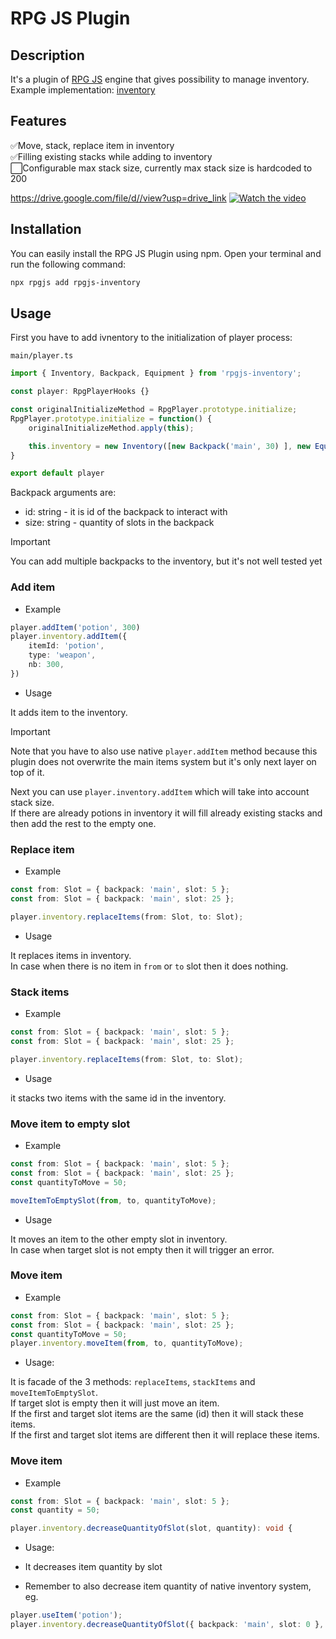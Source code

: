 # RPG JS Plugin
    
## Description
It's a plugin of [RPG JS](https://rpgjs.dev/) engine that gives possibility to manage inventory.
Example implementation: [inventory](https://github.com/dominx99/rpgjs-plugins/blob/master/examples/inventory)
       
## Features
✅Move, stack, replace item in inventory\
✅Filling existing stacks while adding to inventory\
⬜Configurable max stack size, currently max stack size is hardcoded to 200

https://drive.google.com/file/d//view?usp=drive_link
[![Watch the video](https://drive.usercontent.google.com/download?id=108blFvSzi4EdfBtx_U8YhiLrY-rCVWr_&export=download)](https://drive.google.com/file/d/1OuJViaDxX8zaeA42fDzVMdVV9ZT9ReWf/view?usp=sharing)

## Installation
    
You can easily install the RPG JS Plugin using npm. Open your terminal and run the following command:

```bash
npx rpgjs add rpgjs-inventory
```

## Usage

First you have to add ivnentory to the initialization of player process:

`main/player.ts`
```ts
import { Inventory, Backpack, Equipment } from 'rpgjs-inventory';

const player: RpgPlayerHooks {}

const originalInitializeMethod = RpgPlayer.prototype.initialize;
RpgPlayer.prototype.initialize = function() {
    originalInitializeMethod.apply(this);

    this.inventory = new Inventory([new Backpack('main', 30) ], new Equipment());
}

export default player
```

Backpack arguments are:
- id: string - it is id of the backpack to interact with
- size: string - quantity of slots in the backpack

> [!IMPORTANT]
> You can add multiple backpacks to the inventory, but it's not well tested yet

### Add item

- Example

```ts
player.addItem('potion', 300)
player.inventory.addItem({
    itemId: 'potion',
    type: 'weapon',
    nb: 300,
})
```

- Usage

It adds item to the inventory.

> [!IMPORTANT]
> Note that you have to also use native `player.addItem` method because this plugin does not overwrite the main items system but it's only next layer on top of it.

Next you can use `player.inventory.addItem` which will take into account stack size.\
If there are already potions in inventory it will fill already existing stacks and then add the rest to the empty one.

### Replace item

- Example

```ts
const from: Slot = { backpack: 'main', slot: 5 };
const from: Slot = { backpack: 'main', slot: 25 };

player.inventory.replaceItems(from: Slot, to: Slot);
```

- Usage

It replaces items in inventory.\
In case when there is no item in `from` or `to` slot then it does nothing.

### Stack items

- Example

```ts
const from: Slot = { backpack: 'main', slot: 5 };
const from: Slot = { backpack: 'main', slot: 25 };

player.inventory.replaceItems(from: Slot, to: Slot);
```

- Usage

it stacks two items with the same id in the inventory.

### Move item to empty slot

- Example

```ts
const from: Slot = { backpack: 'main', slot: 5 };
const from: Slot = { backpack: 'main', slot: 25 };
const quantityToMove = 50;

moveItemToEmptySlot(from, to, quantityToMove);
```

- Usage

It moves an item to the other empty slot in inventory.\
In case when target slot is not empty then it will trigger an error.

### Move item

- Example

```ts
const from: Slot = { backpack: 'main', slot: 5 };
const from: Slot = { backpack: 'main', slot: 25 };
const quantityToMove = 50;
player.inventory.moveItem(from, to, quantityToMove);
```

- Usage:

It is facade of the 3 methods: `replaceItems`, `stackItems` and `moveItemToEmptySlot`.\
If target slot is empty then it will just move an item.\
If the first and target slot items are the same (id) then it will stack these items.\
If the first and target slot items are different then it will replace these items.

### Move item

- Example

```ts
const from: Slot = { backpack: 'main', slot: 5 };
const quantity = 50;

player.inventory.decreaseQuantityOfSlot(slot, quantity): void {
```

- Usage:

- It decreases item quantity by slot
- Remember to also decrease item quantity of native inventory system, eg.

```ts
player.useItem('potion');
player.inventory.decreaseQuantityOfSlot({ backpack: 'main', slot: 0 }, 1);
```
